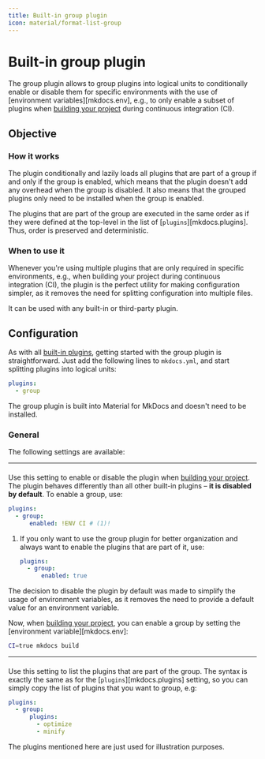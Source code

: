 ```yaml
---
title: Built-in group plugin
icon: material/format-list-group
---
```


# Built-in group plugin

The group plugin allows to group plugins into logical units to conditionally
enable or disable them for specific environments with the use of
[environment variables][mkdocs.env], e.g., to only enable a subset of
plugins when [building your project] during continuous integration (CI).

  [building your project]: ../creating-your-site.md#building-your-site

## Objective

### How it works

The plugin conditionally and lazily loads all plugins that are part of a group
if and only if the group is enabled, which means that the plugin doesn't add any
overhead when the group is disabled. It also means that the grouped plugins
only need to be installed when the group is enabled.

The plugins that are part of the group are executed in the same order as if
they were defined at the top-level in the list of [`plugins`][mkdocs.plugins].
Thus, order is preserved and deterministic.

### When to use it

Whenever you're using multiple plugins that are only required in specific
environments, e.g., when building your project during continuous integration
(CI), the plugin is the perfect utility for making configuration simpler, as it
removes the need for splitting configuration into multiple files.

It can be used with any built-in or third-party plugin.

## Configuration

<!-- md:version 9.3.0 -->
<!-- md:plugin [group] – built-in -->
<!-- md:flag multiple -->
<!-- md:flag experimental -->

As with all [built-in plugins], getting started with the group plugin is
straightforward. Just add the following lines to `mkdocs.yml`, and start
splitting plugins into logical units:

``` yaml
plugins:
  - group
```

The group plugin is built into Material for MkDocs and doesn't need to be
installed.

  [group]: group.md
  [built-in plugins]: index.md

### General

The following settings are available:

---

#### <!-- md:setting config.enabled -->

<!-- md:version 9.3.0 -->
<!-- md:default `false` -->

Use this setting to enable or disable the plugin when [building your project].
The plugin behaves differently than all other built-in plugins – __it is
disabled by default__. To enable a group, use:

``` yaml
plugins:
  - group:
      enabled: !ENV CI # (1)!
```

1.  If you only want to use the group plugin for better organization and
    always want to enable the plugins that are part of it, use:

    ``` yaml
    plugins:
      - group:
          enabled: true
    ```

The decision to disable the plugin by default was made to simplify the usage
of environment variables, as it removes the need to provide a default value for
an environment variable.

Now, when [building your project], you can enable a group by setting the
[environment variable][mkdocs.env]:

``` sh
CI=true mkdocs build
```

  [building your project]: ../creating-your-site.md#building-your-site

---

#### <!-- md:setting config.plugins -->

<!-- md:version 9.3.0 -->
<!-- md:default none -->

Use this setting to list the plugins that are part of the group. The syntax is
exactly the same as for the [`plugins`][mkdocs.plugins] setting, so you can
simply copy the list of plugins that you want to group, e.g:

``` yaml
plugins:
  - group:
      plugins:
        - optimize
        - minify
```

The plugins mentioned here are just used for illustration purposes.
